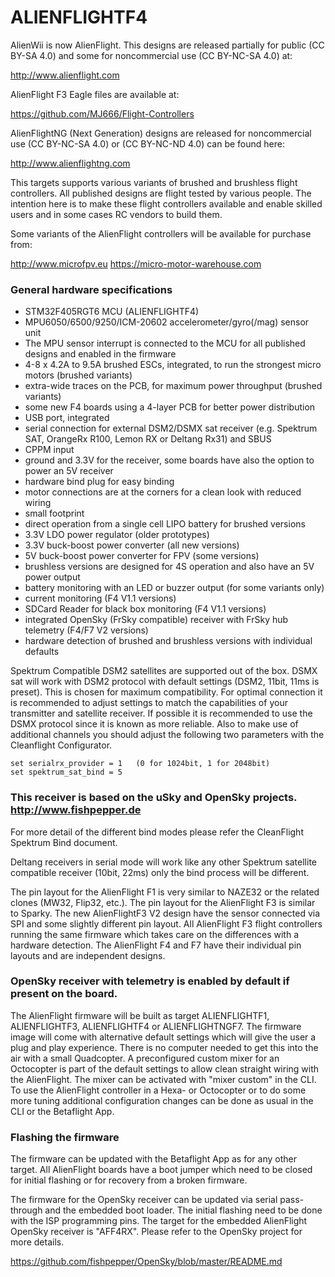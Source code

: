 # ALIENFLIGHTF4

AlienWii is now AlienFlight. This designs are released partially for public (CC BY-SA 4.0) and some for noncommercial use (CC BY-NC-SA 4.0) at:

http://www.alienflight.com

AlienFlight F3 Eagle files are available at:

https://github.com/MJ666/Flight-Controllers

AlienFlightNG (Next Generation) designs are released for noncommercial use (CC BY-NC-SA 4.0) or (CC BY-NC-ND 4.0) can be found here:

http://www.alienflightng.com

This targets supports various variants of brushed and brushless flight controllers. All published designs are flight tested by various people. The intention here is to make these flight controllers available and enable skilled users and in some cases RC vendors to build them.

Some variants of the AlienFlight controllers will be available for purchase from:

http://www.microfpv.eu
https://micro-motor-warehouse.com

### General hardware specifications

- STM32F405RGT6 MCU (ALIENFLIGHTF4)
- MPU6050/6500/9250/ICM-20602 accelerometer/gyro(/mag) sensor unit
- The MPU sensor interrupt is connected to the MCU for all published designs and enabled in the firmware
- 4-8 x 4.2A to 9.5A brushed ESCs, integrated, to run the strongest micro motors (brushed variants)
- extra-wide traces on the PCB, for maximum power throughput (brushed variants)
- some new F4 boards using a 4-layer PCB for better power distribution
- USB port, integrated
- serial connection for external DSM2/DSMX sat receiver (e.g. Spektrum SAT, OrangeRx R100, Lemon RX or Deltang Rx31) and SBUS
- CPPM input
- ground and 3.3V for the receiver, some boards have also the option to power an 5V receiver
- hardware bind plug for easy binding
- motor connections are at the corners for a clean look with reduced wiring
- small footprint
- direct operation from a single cell LIPO battery for brushed versions
- 3.3V LDO power regulator (older prototypes)
- 3.3V buck-boost power converter (all new versions)
- 5V buck-boost power converter for FPV (some versions)
- brushless versions are designed for 4S operation and also have an 5V power output
- battery monitoring with an LED or buzzer output (for some variants only)
- current monitoring (F4 V1.1 versions)
- SDCard Reader for black box monitoring (F4 V1.1 versions)
- integrated OpenSky (FrSky compatible) receiver with FrSky hub telemetry (F4/F7 V2 versions)
- hardware detection of brushed and brushless versions with individual defaults

Spektrum Compatible DSM2 satellites are supported out of the box. DSMX sat will work with DSM2 protocol with default settings (DSM2, 11bit, 11ms is preset). This is chosen for maximum compatibility. For optimal connection it is recommended to adjust settings to match the capabilities of your transmitter and satellite receiver. If possible it is recommended to use the DSMX protocol since it is known as more reliable. Also to make use of additional channels you should adjust the following two parameters with the Cleanflight Configurator.

```
set serialrx_provider = 1   (0 for 1024bit, 1 for 2048bit)
set spektrum_sat_bind = 5
```

### This receiver is based on the uSky and OpenSky projects. http://www.fishpepper.de

For more detail of the different bind modes please refer the CleanFlight Spektrum Bind document.

Deltang receivers in serial mode will work like any other Spektrum satellite compatible receiver (10bit, 22ms) only the bind process will be different.

The pin layout for the AlienFlight F1 is very similar to NAZE32 or the related clones (MW32, Flip32, etc.). The pin layout for the AlienFlight F3 is similar to Sparky. The new AlienFlightF3 V2 design have the sensor connected via SPI and some slightly different pin layout. All AlienFlight F3 flight controllers running the same firmware which takes care on the differences with a hardware detection. The AlienFlight F4 and F7 have their individual pin layouts and are independent designs.

### OpenSky receiver with telemetry is enabled by default if present on the board.

The AlienFlight firmware will be built as target ALIENFLIGHTF1, ALIENFLIGHTF3, ALIENFLIGHTF4 or ALIENFLIGHTNGF7. The firmware image will come with alternative default settings which will give the user a plug and play experience. There is no computer needed to get this into the air with a small Quadcopter. A preconfigured custom mixer for an Octocopter is part of the default settings to allow clean straight wiring with the AlienFlight. The mixer can be activated with "mixer custom" in the CLI. To use the AlienFlight controller in a Hexa- or Octocopter or to do some more tuning additional configuration changes can be done as usual in the CLI or the Betaflight App.

### Flashing the firmware

The firmware can be updated with the Betaflight App as for any other target. All AlienFlight boards have a boot jumper which need to be closed for initial flashing or for recovery from a broken firmware.

The firmware for the OpenSky receiver can be updated via serial pass-through and the embedded boot loader. The initial flashing need to be done with the ISP programming pins. The target for the embedded AlienFlight OpenSky receiver is "AFF4RX". Please refer to the OpenSky project for more details.

https://github.com/fishpepper/OpenSky/blob/master/README.md
